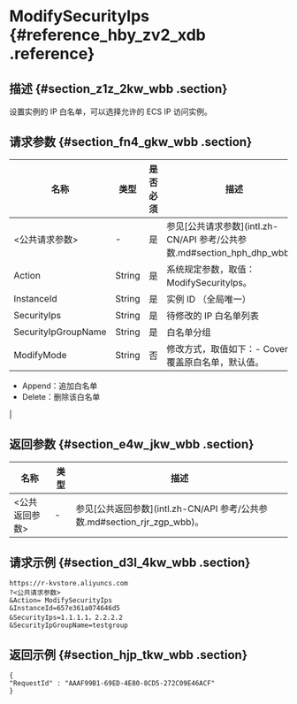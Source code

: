 # ModifySecurityIps {#reference_hby_zv2_xdb .reference}

## 描述 {#section_z1z_2kw_wbb .section}

设置实例的 IP 白名单，可以选择允许的 ECS IP 访问实例。

## 请求参数 {#section_fn4_gkw_wbb .section}

|名称|类型|是否必须|描述|
|--|--|----|--|
|<公共请求参数\>|-|是|参见[公共请求参数](intl.zh-CN/API 参考/公共参数.md#section_hph_dhp_wbb)。|
|Action|String|是|系统规定参数，取值：ModifySecurityIps。|
|InstanceId|String|是|实例 ID （全局唯一）|
|SecurityIps|String|是|待修改的 IP 白名单列表|
|SecurityIpGroupName|String|是|白名单分组|
|ModifyMode|String|否|修改方式，取值如下：-   Cover：覆盖原白名单，默认值。
-   Append：追加白名单
-   Delete：删除该白名单

|

## 返回参数 {#section_e4w_jkw_wbb .section}

|名称|类型|描述|
|--|--|--|
|<公共返回参数\>|-|参见[公共返回参数](intl.zh-CN/API 参考/公共参数.md#section_rjr_zgp_wbb)。|

## 请求示例 {#section_d3l_4kw_wbb .section}

```
https://r-kvstore.aliyuncs.com
?<公共请求参数>
&Action= ModifySecurityIps
&InstanceId=657e361a074646d5
&SecurityIps=1.1.1.1，2.2.2.2
&SecurityIpGroupName=testgroup
```

## 返回示例 {#section_hjp_tkw_wbb .section}

```
{
"RequestId" : "AAAF99B1-69ED-4E80-8CD5-272C09E46ACF"
}
```


